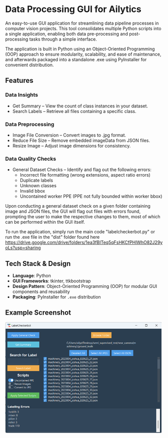 # Data Processing GUI for Ailytics
An easy-to-use GUI application for streamlining data pipeline processes in computer vision projects. This tool consolidates multiple Python scripts into a single application, enabling both data pre-processing and post-processing tasks through a simple interface.

The application is built in Python using an Object-Oriented Programming (OOP) approach to ensure modularity, scalability, and ease of maintenance, and afterwards packaged into a standalone .exe using PyInstaller for convenient distribution.

## Features
### Data Insights
- Get Summary – View the count of class instances in your dataset.
- Search Labels – Retrieve all files containing a specific class.
### Data Preprocessing
- Image File Conversion  – Convert images to .jpg format.
- Reduce File Size – Remove embedded imageData from JSON files.
- Resize Image – Adjust image dimensions for consistency.
### Data Quality Checks
- General Dataset Checks – Identify and flag out the following errors:
  - Incorrect file formatting (wrong extensions, aspect ratio errors)
  - Duplicate labels
  - Unknown classes
  - Invalid bbox 
  - Uncontained worker PPE (PPE not fully bounded within worker bbox)

Upon conducting a general dataset check on a given folder containing image and JSON files, the GUI will flag out files with errors found, prompting the user to make the respective changes to them, most of which can be performed within the GUI itself.  

To run the application, simply run the main code "labelcheckerbot.py" or run the .exe file in the "dist" folder found here https://drive.google.com/drive/folders/1ea3fBITeq5qFsHKCfPHlWhO82J29yoLs?usp=sharing

## Tech Stack & Design
- **Language**: Python
- **GUI Frameworks**: tkinter, ttkbootstrap
- **Design Pattern**: Object-Oriented Programming (OOP) for modular GUI components and reusability
- **Packaging**: PyInstaller for `.exe` distribution

## Example Screenshot
<img src="screenshot.png" width ="500">
